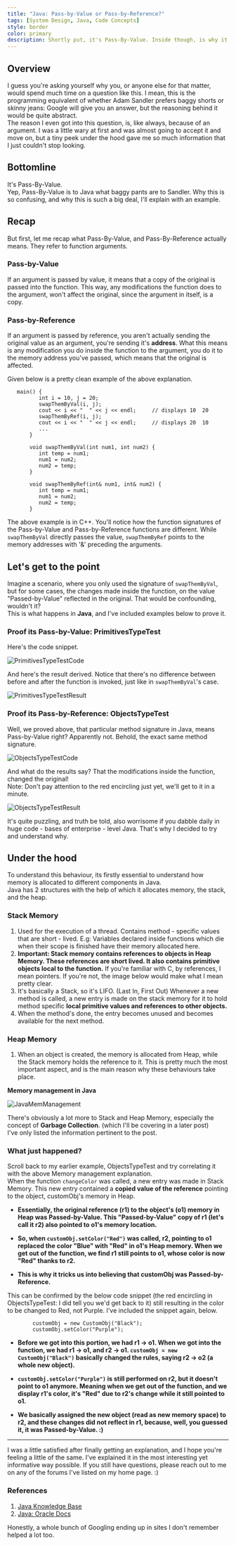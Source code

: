 ```yaml
---
title: "Java: Pass-by-Value or Pass-by-Reference?"
tags: [System Design, Java, Code Concepts]
style: border
color: primary
description: Shortly put, it's Pass-By-Value. Inside though, is why it's so, and that's pretty interesting. Get in here to learn about why it's confusing in the first place, and a little about Java's Memory Management.
---
```

## Overview
I guess you're asking yourself why you, or anyone else for that matter, would spend much time on a question like this. I mean, this is the programming equivalent of whether Adam Sandler prefers baggy shorts or skinny jeans: Google will give you an answer, but the reasoning behind it would be quite abstract.  
The reason I even got into this question, is, like always, because of an argument. I was a little wary at first and was almost going to accept it and move on, but a tiny peek under the hood gave me so much information that I just couldn't stop looking.

## Bottomline

It's Pass-By-Value.  
Yep, Pass-By-Value is to Java what baggy pants are to Sandler. Why this is so confusing, and why this is such a big deal, I'll explain with an example.

## Recap

But first, let me recap what Pass-By-Value, and Pass-By-Reference actually means. They refer to function arguments.

### Pass-by-Value

If an argument is passed by value, it means that a copy of the original is passed into the function. This way, any modifications the function does to the argument, won't affect the original, since the argument in itself, is a copy.

### Pass-by-Reference

If an argument is passed by reference, you aren't actually sending the original value as an argument, you're sending it's **address**. What this means is any modification you do inside the function to the argument, you do it to the memory address you've passed, which means that the original is affected.

Given below is a pretty clean example of the above explanation.

       main() {
              int i = 10, j = 20;
              swapThemByVal(i, j);
              cout << i << "  " << j << endl;     // displays 10  20
              swapThemByRef(i, j);
              cout << i << "  " << j << endl;     // displays 20  10
              ...
           }

           void swapThemByVal(int num1, int num2) {
              int temp = num1;
              num1 = num2;
              num2 = temp;
           }

           void swapThemByRef(int& num1, int& num2) {
              int temp = num1;
              num1 = num2;
              num2 = temp;
           }

The above example is in C++. You'll notice how the function signatures of the Pass-by-Value and Pass-by-Reference functions are different. While `swapThemByVal` directly passes the value, `swapThemByRef` points to the memory addresses with '&' preceding the arguments.

## Let's get to the point

Imagine a scenario, where you only used the signature of `swapThemByVal`, but for some cases, the changes made inside the function, on the value "Passed-by-Value" reflected in the original. That would be confounding, wouldn't it?  
This is what happens in **Java**, and I've included examples below to prove it.

### Proof its Pass-by-Value: PrimitivesTypeTest

Here's the code snippet.

![PrimitivesTypeTestCode](../assets/img/posts/javaValueOrReference/PrimitivesTypeTestCode.jpg)

And here's the result derived. Notice that there's no difference between before and after the function is invoked, just like in `swapThemByVal`'s case.

![PrimitivesTypeTestResult](../assets/img/posts/javaValueOrReference/PrimitivesTypeTestResult.jpg)

### Proof its Pass-by-Reference: ObjectsTypeTest

Well, we proved above, that particular method signature in Java, means Pass-by-Value right? Apparently not. Behold, the exact same method signature.

![ObjectsTypeTestCode](../assets/img/posts/javaValueOrReference/ObjectsTypeTestCode.jpg)

And what do the results say? That the modifications inside the function, changed the original!  
Note: Don't pay attention to the red encircling just yet, we'll get to it in a minute.

![ObjectsTypeTestResult](../assets/img/posts/javaValueOrReference/ObjectsTypeTestResult.jpg)

It's quite puzzling, and truth be told, also worrisome if you dabble daily in huge code - bases of enterprise - level Java. That's why I decided to try and understand why.

## Under the hood

To understand this behaviour, its firstly essential to understand how memory is allocated to different components in Java.  
Java has 2 structures with the help of which it allocates memory, the stack, and the heap.

### Stack Memory

1.  Used for the execution of a thread. Contains method - specific values that are short - lived. E.g: Variables declared inside functions which die when their scope is finished have their memory allocated here.
2.  **Important: Stack memory contains references to objects in Heap Memory. These references are short lived. It also contains primitive objects local to the function.** If you're familiar with C, by references, I mean pointers. If you're not, the image below would make what I mean pretty clear.
3.  It's basically a Stack, so it's LIFO. (Last In, First Out) Whenever a new method is called, a new entry is made on the stack memory for it to hold method specific **local primitive values and references to other objects.**
4.  When the method's done, the entry becomes unused and becomes available for the next method.

### Heap Memory

1.  When an object is created, the memory is allocated from Heap, while the Stack memory holds the reference to it. This is pretty much the most important aspect, and is the main reason why these behaviours take place.

**Memory management in Java**

![JavaMemManagement](../assets/img/posts/javaValueOrReference/javaMemManagement.jpg)

There's obviously a lot more to Stack and Heap Memory, especially the concept of **Garbage Collection**. (which I'll be covering in a later post)  
I've only listed the information pertinent to the post.

### What just happened?

Scroll back to my earlier example, ObjectsTypeTest and try correlating it with the above Memory management explanation.  
When the function `changeColor` was called, a new entry was made in Stack Memory. This new entry contained a **copied value of the reference** pointing to the object, customObj's memory in Heap.

*   **Essentially, the original reference (r1) to the object's (o1) memory in Heap was Passed-by-Value. This "Passed-by-Value" copy of r1 (let's call it r2) also pointed to o1's memory location.**

*   **So, when `customObj.setColor("Red")` was called, r2, pointing to o1 replaced the color "Blue" with "Red" in o1's Heap memory. When we get out of the function, we find r1 still points to o1, whose color is now "Red" thanks to r2.**

*   **This is why it tricks us into believing that customObj was Passed-by-Reference.**

This can be confirmed by the below code snippet (the red encircling in ObjectsTypeTest: I did tell you we'd get back to it) still resulting in the color to be changed to Red, not Purple. I've included the snippet again, below.

            customObj = new CustomObj("Black");
            customObj.setColor("Purple");

*   **Before we got into this portion, we had r1 -> o1\. When we got into the function, we had r1 -> o1, and r2 -> o1\. `customObj = new CustomObj("Black")` basically changed the rules, saying r2 -> o2 (a whole new object).**

*   **`customObj.setColor("Purple")` is still performed on r2, but it doesn't point to o1 anymore. Meaning when we get out of the function, and we display r1's color, it's "Red" due to r2's change while it still pointed to o1.**

*   **We basically assigned the new object (read as new memory space) to r2, and these changes did not reflect in r1, because, well, you guessed it, it was Passed-by-Value. :)**

* * *

I was a little satisfied after finally getting an explanation, and I hope you're feeling a little of the same. I've explained it in the most interesting yet informative way possible. If you still have questions, please reach out to me on any of the forums I've listed on my home page. :)

### References

1.  [Java Knowledge Base](http://java-know-base.blogspot.com/2016/02/java-memory-management.html)
2.  [Java: Oracle Docs](https://docs.oracle.com/javase/tutorial/)

Honestly, a whole bunch of Googling ending up in sites I don't remember helped a lot too.